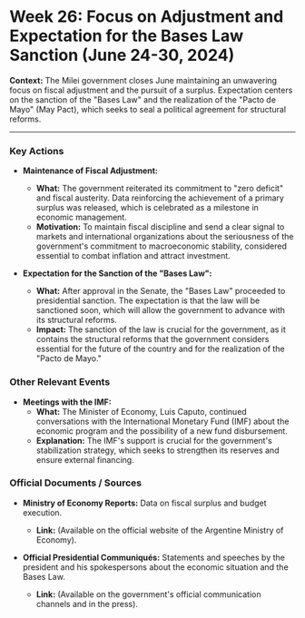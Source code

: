 # Week 26: Focus on Adjustment and Expectation for the Bases Law Sanction (June 24-30, 2024)

**Context:** The Milei government closes June maintaining an unwavering focus on fiscal adjustment and the pursuit of a surplus. Expectation centers on the sanction of the "Bases Law" and the realization of the "Pacto de Mayo" (May Pact), which seeks to seal a political agreement for structural reforms.

---

### Key Actions

*   **Maintenance of Fiscal Adjustment:**
    *   **What:** The government reiterated its commitment to "zero deficit" and fiscal austerity. Data reinforcing the achievement of a primary surplus was released, which is celebrated as a milestone in economic management.
    *   **Motivation:** To maintain fiscal discipline and send a clear signal to markets and international organizations about the seriousness of the government's commitment to macroeconomic stability, considered essential to combat inflation and attract investment.

*   **Expectation for the Sanction of the "Bases Law":**
    *   **What:** After approval in the Senate, the "Bases Law" proceeded to presidential sanction. The expectation is that the law will be sanctioned soon, which will allow the government to advance with its structural reforms.
    *   **Impact:** The sanction of the law is crucial for the government, as it contains the structural reforms that the government considers essential for the future of the country and for the realization of the "Pacto de Mayo."

### Other Relevant Events

*   **Meetings with the IMF:**
    *   **What:** The Minister of Economy, Luis Caputo, continued conversations with the International Monetary Fund (IMF) about the economic program and the possibility of a new fund disbursement.
    *   **Explanation:** The IMF's support is crucial for the government's stabilization strategy, which seeks to strengthen its reserves and ensure external financing.

### Official Documents / Sources

*   **Ministry of Economy Reports:** Data on fiscal surplus and budget execution.
    *   **Link:** (Available on the official website of the Argentine Ministry of Economy).

*   **Official Presidential Communiqués:** Statements and speeches by the president and his spokespersons about the economic situation and the Bases Law.
    *   **Link:** (Available on the government's official communication channels and in the press).
